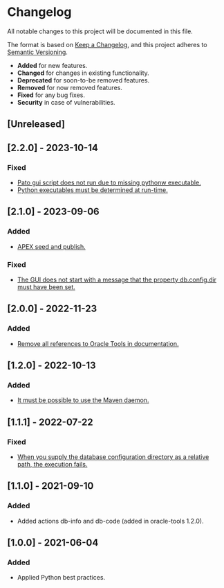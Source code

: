 # Changelog

All notable changes to this project will be documented in this file.

The format is based on [Keep a Changelog](https://keepachangelog.com/en/1.0.0/),
and this project adheres to [Semantic Versioning](https://semver.org/spec/v2.0.0.html).

- **Added** for new features.
- **Changed** for changes in existing functionality.
- **Deprecated** for soon-to-be removed features.
- **Removed** for now removed features.
- **Fixed** for any bug fixes.
- **Security** in case of vulnerabilities.

## [Unreleased]

## [2.2.0] - 2023-10-14

### Fixed

- [Pato gui script does not run due to missing pythonw executable.](https://github.com/paulissoft/pato-gui/issues/10)
- [Python executables must be determined at run-time.](https://github.com/paulissoft/pato-gui/issues/11)

## [2.1.0] - 2023-09-06

### Added

- [APEX seed and publish.](https://github.com/paulissoft/oracle-tools/issues/107)

### Fixed

- [The GUI does not start with a message that the property db.config.dir must have been set.](https://github.com/paulissoft/pato-gui/issues/8)

## [2.0.0] - 2022-11-23

### Added

- [Remove all references to Oracle Tools in documentation.](https://github.com/paulissoft/pato-gui/issues/7)

## [1.2.0] - 2022-10-13

### Added

- [It must be possible to use the Maven daemon.](https://github.com/paulissoft/pato-gui/issues/6)

## [1.1.1] - 2022-07-22

### Fixed

- [When you supply the database configuration directory as a relative path, the execution fails.](https://github.com/paulissoft/pato-gui/issues/5)

## [1.1.0] - 2021-09-10

### Added

- Added actions db-info and db-code (added in oracle-tools 1.2.0).

## [1.0.0] - 2021-06-04

### Added

- Applied Python best practices.
